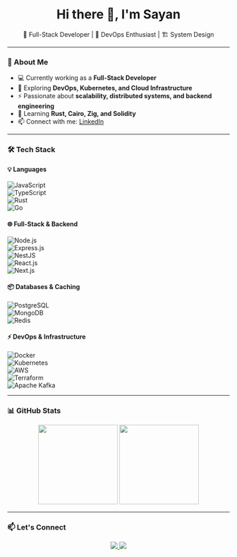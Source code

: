 <h1 align="center">Hi there 👋, I'm Sayan</h1>

<p align="center">
  🔹 Full-Stack Developer | 🚀 DevOps Enthusiast | 🏗️ System Design  
</p>

---

### 🚀 About Me  

- 💻 Currently working as a **Full-Stack Developer**  
- 🔭 Exploring **DevOps, Kubernetes, and Cloud Infrastructure**  
- ⚡ Passionate about **scalability, distributed systems, and backend engineering**  
- 🌱 Learning **Rust, Cairo, Zig, and Solidity**  
- 📫 Connect with me: [LinkedIn](https://www.linkedin.com/in/sayan-dasgupta-73094b1a1)  

---

### 🛠️ Tech Stack  

#### **💡 Languages**  
![JavaScript](https://img.shields.io/badge/JavaScript-000?style=flat&logo=javascript)  
![TypeScript](https://img.shields.io/badge/TypeScript-000?style=flat&logo=typescript)  
![Rust](https://img.shields.io/badge/Rust-000?style=flat&logo=rust)  
![Go](https://img.shields.io/badge/Go-000?style=flat&logo=go)  

#### **🌐 Full-Stack & Backend**  
![Node.js](https://img.shields.io/badge/Node.js-000?style=flat&logo=node.js)  
![Express.js](https://img.shields.io/badge/Express.js-000?style=flat&logo=express)  
![NestJS](https://img.shields.io/badge/NestJS-000?style=flat&logo=nestjs)  
![React.js](https://img.shields.io/badge/React.js-000?style=flat&logo=react)  
![Next.js](https://img.shields.io/badge/Next.js-000?style=flat&logo=next.js)  

#### **📦 Databases & Caching**  
![PostgreSQL](https://img.shields.io/badge/PostgreSQL-000?style=flat&logo=postgresql)  
![MongoDB](https://img.shields.io/badge/MongoDB-000?style=flat&logo=mongodb)  
![Redis](https://img.shields.io/badge/Redis-000?style=flat&logo=redis)  

#### **⚡ DevOps & Infrastructure**  
![Docker](https://img.shields.io/badge/Docker-000?style=flat&logo=docker)  
![Kubernetes](https://img.shields.io/badge/Kubernetes-000?style=flat&logo=kubernetes)  
![AWS](https://img.shields.io/badge/AWS-000?style=flat&logo=amazonaws)  
![Terraform](https://img.shields.io/badge/Terraform-000?style=flat&logo=terraform)  
![Apache Kafka](https://img.shields.io/badge/Kafka-000?style=flat&logo=apachekafka)  

---

### 📊 GitHub Stats  

<p align="center">
  <img src="https://github-readme-stats.vercel.app/api?username=SayanGeeky&show_icons=true&theme=radical" height="180px"/>
  <img src="https://github-readme-stats.vercel.app/api/top-langs/?username=SayanGeeky&layout=compact&theme=radical" height="180px"/>
</p>

---

### 📫 Let's Connect  

<p align="center">
  
  <a href="https://www.linkedin.com/in/sayan-dasgupta-73094b1a1">
    <img src="https://img.shields.io/badge/LinkedIn-000?style=flat&logo=linkedin" />
  </a>
  <a href="mailto:your.email@example.com">
    <img src="https://img.shields.io/badge/Email-000?style=flat&logo=gmail" />
  </a>
</p>
